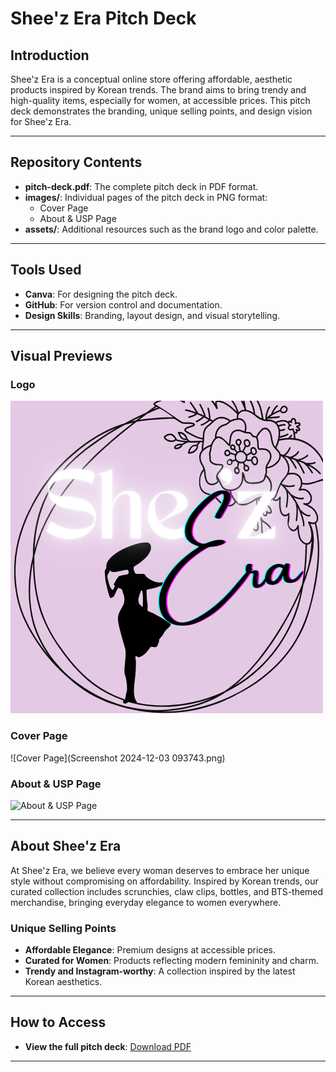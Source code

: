# Shee'z Era Pitch Deck

## Introduction
Shee'z Era is a conceptual online store offering affordable, aesthetic products inspired by Korean trends. The brand aims to bring trendy and high-quality items, especially for women, at accessible prices. This pitch deck demonstrates the branding, unique selling points, and design vision for Shee'z Era.

---

## Repository Contents
- **pitch-deck.pdf**: The complete pitch deck in PDF format.
- **images/**: Individual pages of the pitch deck in PNG format:
  - Cover Page
  - About & USP Page
- **assets/**: Additional resources such as the brand logo and color palette.

---

## Tools Used
- **Canva**: For designing the pitch deck.
- **GitHub**: For version control and documentation.
- **Design Skills**: Branding, layout design, and visual storytelling.

---

## Visual Previews

### Logo
![Logo](Logo.png)

### Cover Page
![Cover Page](Screenshot 2024-12-03 093743.png)

### About & USP Page
![About & USP Page](Screenshot)

---

## About Shee'z Era
At Shee'z Era, we believe every woman deserves to embrace her unique style without compromising on affordability. Inspired by Korean trends, our curated collection includes scrunchies, claw clips, bottles, and BTS-themed merchandise, bringing everyday elegance to women everywhere.

### Unique Selling Points
- **Affordable Elegance**: Premium designs at accessible prices.
- **Curated for Women**: Products reflecting modern femininity and charm.
- **Trendy and Instagram-worthy**: A collection inspired by the latest Korean aesthetics.

---

## How to Access
- **View the full pitch deck**: [Download PDF](pitch-deck.pdf)

---

